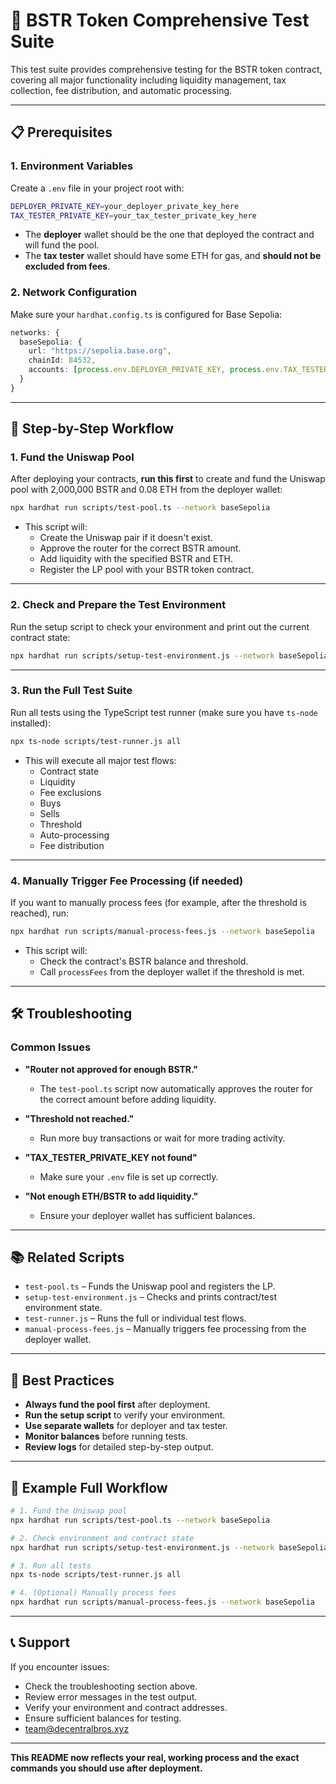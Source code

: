 # 🧪 BSTR Token Comprehensive Test Suite

This test suite provides comprehensive testing for the BSTR token contract, covering all major functionality including liquidity management, tax collection, fee distribution, and automatic processing.

---

## 📋 Prerequisites

### 1. Environment Variables

Create a `.env` file in your project root with:
```bash
DEPLOYER_PRIVATE_KEY=your_deployer_private_key_here
TAX_TESTER_PRIVATE_KEY=your_tax_tester_private_key_here
```
- The **deployer** wallet should be the one that deployed the contract and will fund the pool.
- The **tax tester** wallet should have some ETH for gas, and **should not be excluded from fees**.

### 2. Network Configuration

Make sure your `hardhat.config.ts` is configured for Base Sepolia:
```typescript
networks: {
  baseSepolia: {
    url: "https://sepolia.base.org",
    chainId: 84532,
    accounts: [process.env.DEPLOYER_PRIVATE_KEY, process.env.TAX_TESTER_PRIVATE_KEY]
  }
}
```

---

## 🚀 Step-by-Step Workflow

### 1. **Fund the Uniswap Pool**

After deploying your contracts, **run this first** to create and fund the Uniswap pool with 2,000,000 BSTR and 0.08 ETH from the deployer wallet:

```bash
npx hardhat run scripts/test-pool.ts --network baseSepolia
```
- This script will:
  - Create the Uniswap pair if it doesn't exist.
  - Approve the router for the correct BSTR amount.
  - Add liquidity with the specified BSTR and ETH.
  - Register the LP pool with your BSTR token contract.

---

### 2. **Check and Prepare the Test Environment**

Run the setup script to check your environment and print out the current contract state:

```bash
npx hardhat run scripts/setup-test-environment.js --network baseSepolia
```

---

### 3. **Run the Full Test Suite**

Run all tests using the TypeScript test runner (make sure you have `ts-node` installed):

```bash
npx ts-node scripts/test-runner.js all
```
- This will execute all major test flows:
  - Contract state
  - Liquidity
  - Fee exclusions
  - Buys
  - Sells
  - Threshold
  - Auto-processing
  - Fee distribution

---

### 4. **Manually Trigger Fee Processing (if needed)**

If you want to manually process fees (for example, after the threshold is reached), run:

```bash
npx hardhat run scripts/manual-process-fees.js --network baseSepolia
```
- This script will:
  - Check the contract's BSTR balance and threshold.
  - Call `processFees` from the deployer wallet if the threshold is met.

---

## 🛠️ Troubleshooting

### Common Issues

- **"Router not approved for enough BSTR."**
  - The `test-pool.ts` script now automatically approves the router for the correct amount before adding liquidity.

- **"Threshold not reached."**
  - Run more buy transactions or wait for more trading activity.

- **"TAX_TESTER_PRIVATE_KEY not found"**
  - Make sure your `.env` file is set up correctly.

- **"Not enough ETH/BSTR to add liquidity."**
  - Ensure your deployer wallet has sufficient balances.

---

## 📚 Related Scripts

- `test-pool.ts` – Funds the Uniswap pool and registers the LP.
- `setup-test-environment.js` – Checks and prints contract/test environment state.
- `test-runner.js` – Runs the full or individual test flows.
- `manual-process-fees.js` – Manually triggers fee processing from the deployer wallet.

---

## 🎯 Best Practices

- **Always fund the pool first** after deployment.
- **Run the setup script** to verify your environment.
- **Use separate wallets** for deployer and tax tester.
- **Monitor balances** before running tests.
- **Review logs** for detailed step-by-step output.

---

## 📝 Example Full Workflow

```bash
# 1. Fund the Uniswap pool
npx hardhat run scripts/test-pool.ts --network baseSepolia

# 2. Check environment and contract state
npx hardhat run scripts/setup-test-environment.js --network baseSepolia

# 3. Run all tests
npx ts-node scripts/test-runner.js all

# 4. (Optional) Manually process fees
npx hardhat run scripts/manual-process-fees.js --network baseSepolia
```

---

## 📞 Support

If you encounter issues:
- Check the troubleshooting section above.
- Review error messages in the test output.
- Verify your environment and contract addresses.
- Ensure sufficient balances for testing.
- team@decentralbros.xyz

---

**This README now reflects your real, working process and the exact commands you should use after deployment.** 